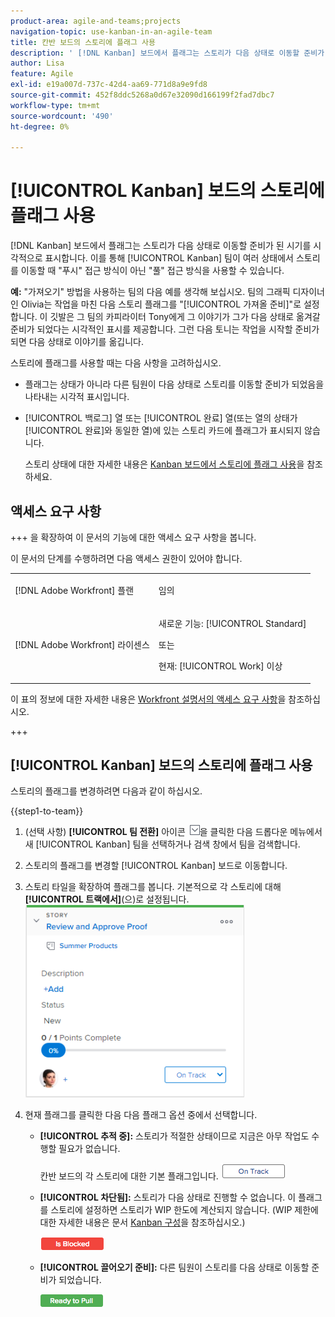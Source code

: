 ```yaml
---
product-area: agile-and-teams;projects
navigation-topic: use-kanban-in-an-agile-team
title: 칸반 보드의 스토리에 플래그 사용
description: ' [!DNL Kanban] 보드에서 플래그는 스토리가 다음 상태로 이동할 준비가 되었을 때를 시각적으로 표시합니다. 이를 통해 Kanban 팀은 상태 간에 스토리를 이동할 때 "푸시" 접근 방식이 아닌 "풀" 접근 방식을 사용할 수 있습니다.'
author: Lisa
feature: Agile
exl-id: e19a007d-737c-42d4-aa69-771d8a9e9fd8
source-git-commit: 452f8ddc5268a0d67e32090d166199f2fad7dbc7
workflow-type: tm+mt
source-wordcount: '490'
ht-degree: 0%

---
```


# [!UICONTROL Kanban] 보드의 스토리에 플래그 사용

[!DNL Kanban] 보드에서 플래그는 스토리가 다음 상태로 이동할 준비가 된 시기를 시각적으로 표시합니다. 이를 통해 [!UICONTROL Kanban] 팀이 여러 상태에서 스토리를 이동할 때 &quot;푸시&quot; 접근 방식이 아닌 &quot;풀&quot; 접근 방식을 사용할 수 있습니다.

**예:** &quot;가져오기&quot; 방법을 사용하는 팀의 다음 예를 생각해 보십시오. 팀의 그래픽 디자이너인 Olivia는 작업을 마친 다음 스토리 플래그를 &quot;[!UICONTROL 가져올 준비]&quot;로 설정합니다. 이 깃발은 그 팀의 카피라이터 Tony에게 그 이야기가 그가 다음 상태로 옮겨갈 준비가 되었다는 시각적인 표시를 제공합니다. 그런 다음 토니는 작업을 시작할 준비가 되면 다음 상태로 이야기를 옮깁니다.

스토리에 플래그를 사용할 때는 다음 사항을 고려하십시오.

* 플래그는 상태가 아니라 다른 팀원이 다음 상태로 스토리를 이동할 준비가 되었음을 나타내는 시각적 표시입니다.
* [!UICONTROL 백로그] 열 또는 [!UICONTROL 완료] 열(또는 열의 상태가 [!UICONTROL 완료]와 동일한 열)에 있는 스토리 카드에 플래그가 표시되지 않습니다.

  스토리 상태에 대한 자세한 내용은 [Kanban 보드에서 스토리에 플래그 사용](#updating-the-status-of-stories-and-subtasks)을 참조하세요.

## 액세스 요구 사항

+++ 을 확장하여 이 문서의 기능에 대한 액세스 요구 사항을 봅니다.

이 문서의 단계를 수행하려면 다음 액세스 권한이 있어야 합니다.

<table style="table-layout:auto"> 
 <col> 
 </col> 
 <col> 
 </col> 
 <tbody> 
  <tr> 
   <td role="rowheader">[!DNL Adobe Workfront] 플랜</td> 
   <td> <p>임의</p> </td> 
  </tr> 
  <tr> 
   <td role="rowheader">[!DNL Adobe Workfront] 라이센스</td> 
   <td> <p>새로운 기능: [!UICONTROL Standard]</p> 
   또는
   <p>현재: [!UICONTROL Work] 이상</p> </td> 
  </tr>
 </tbody> 
</table>

이 표의 정보에 대한 자세한 내용은 [Workfront 설명서의 액세스 요구 사항](/help/quicksilver/administration-and-setup/add-users/access-levels-and-object-permissions/access-level-requirements-in-documentation.md)을 참조하십시오.

+++

## [!UICONTROL Kanban] 보드의 스토리에 플래그 사용

스토리의 플래그를 변경하려면 다음과 같이 하십시오.

{{step1-to-team}}

1. (선택 사항) **[!UICONTROL 팀 전환]** 아이콘 ![팀 전환 아이콘](assets/switch-team-icon.png)을 클릭한 다음 드롭다운 메뉴에서 새 [!UICONTROL Kanban] 팀을 선택하거나 검색 창에서 팀을 검색합니다.

1. 스토리의 플래그를 변경할 [!UICONTROL Kanban] 보드로 이동합니다.
1. 스토리 타일을 확장하여 플래그를 봅니다.
기본적으로 각 스토리에 대해 **[!UICONTROL 트랙에서]**(으)로 설정됩니다.
   ![칸반 카드](assets/agile-storycard-kanban-2021-350x308.png)

1. 현재 플래그를 클릭한 다음 다음 플래그 옵션 중에서 선택합니다.

   * **[!UICONTROL 추적 중]:** 스토리가 적절한 상태이므로 지금은 아무 작업도 수행할 필요가 없습니다.

     칸반 보드의 각 스토리에 대한 기본 플래그입니다.
     ![kanban_flag_ontrack.png](assets/kanban-flag-ontrack.png)

   * **[!UICONTROL 차단됨]:** 스토리가 다음 상태로 진행할 수 없습니다. 이 플래그를 스토리에 설정하면 스토리가 WIP 한도에 계산되지 않습니다. (WIP 제한에 대한 자세한 내용은 문서 [Kanban 구성](../../agile/get-started-with-agile-in-workfront/configure-kanban.md)을 참조하십시오.)

     ![kanban_flag_blocked.png](assets/kanban-flag-blocked.png)

   * **[!UICONTROL 끌어오기 준비]:** 다른 팀원이 스토리를 다음 상태로 이동할 준비가 되었습니다.

     ![kanban_flag_ready.png](assets/kanban-flag-ready.png)
